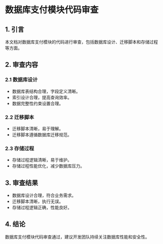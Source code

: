 # 数据库支付模块代码审查

## 1. 引言

本文档对数据库支付模块的代码进行审查，包括数据库设计、迁移脚本和存储过程等方面。

## 2. 审查内容

### 2.1 数据库设计

- 数据库表结构合理，字段定义清晰。
- 索引设计合理，提高查询效率。
- 数据完整性约束设置合理。

### 2.2 迁移脚本

- 迁移脚本清晰，易于理解。
- 迁移脚本遵循数据库迁移规范。

### 2.3 存储过程

- 存储过程逻辑清晰，易于维护。
- 存储过程性能优化，减少数据库压力。

## 3. 审查结果

- 数据库设计合理，符合业务需求。
- 迁移脚本清晰，执行无误。
- 存储过程逻辑正确，性能良好。

## 4. 结论

数据库支付模块代码审查通过，建议开发团队持续关注数据库性能和安全性。